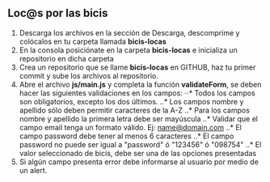 ## Loc@s por las bicis
1. Descarga los archivos en la sección de Descarga, descomprime y colócalos en tu carpeta llamada **bicis-locas**   
2. En la consola posiciónate en la carpeta **bicis-locas** e inicializa un repositorio en dicha carpeta
3. Crea un repositorio que se llame **bicis-locas** en GITHUB, haz tu primer commit y sube los archivos al repositorio. 
4. Abre el archivo **js/main.js** y completa la función **validateForm**, se deben hacer las siguientes validaciones en los campos:
⋅⋅* Todos los campos son obligatorios, excepto los dos últimos. 
..* Los campos nombre y apellido sólo deben permitir caracteres de la A-Z
..* Para los campos nombre y apellido la primera letra debe ser mayúscula
..* Validar que el campo email tenga un formato válido. Ej: name@domain.com
..* El campo password debe tener al menos 6 caracteres
..* El campo password no puede ser igual a "password" ó "123456" ó "098754"
..* El valor seleccionado de bicis, debe ser una de las opciones presentadas
4. Si algún campo presenta error debe informarse al usuario por medio de un alert.
